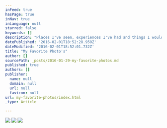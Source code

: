 ```yaml
---
inFeed: true
hasPage: true
inNav: true
inLanguage: null
starred: false
keywords: []
description: "Places I've seen, experiences I've had and things I would like to share"
datePublished: '2016-02-01T18:52:28.950Z'
dateModified: '2016-02-01T18:52:01.732Z'
title: "My Favorite Photo's"
author: []
sourcePath: _posts/2016-01-29-my-favorite-photos.md
published: true
authors: []
publisher:
  name: null
  domain: null
  url: null
  favicon: null
url: my-favorite-photos/index.html
_type: Article

---
```

![](https://the-grid-user-content.s3-us-west-2.amazonaws.com/e3a05677-bceb-480e-b9a7-1d6f75f76c93.jpg)
![](https://the-grid-user-content.s3-us-west-2.amazonaws.com/8e520aeb-29bb-41c1-8997-48d0944efa39.JPG)
![](https://the-grid-user-content.s3-us-west-2.amazonaws.com/4f282485-b1f7-48e7-a961-c8869e87d4c9.JPG)
